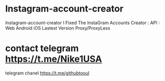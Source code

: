 # Instagram-account-creator
Instagram-account-creator I Fixed The InstaGram Accounts Creator : API : Web Android iOS Lastest Version Proxy/ProxyLess 


# contact telegram https://t.me/Nike1USA

telegram chanel https://t.me/githubtooul
